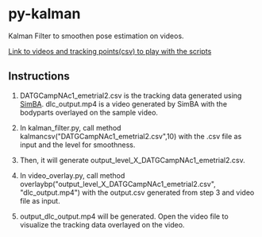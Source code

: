 # py-kalman
Kalman Filter to smoothen pose estimation on videos.

[Link to videos and tracking points(csv) to play with the scripts](https://osf.io/x85nz/)


## Instructions

1. DATGCampNAc1_emetrial2.csv is the tracking data generated using [SimBA](https://github.com/sgoldenlab/simba). dlc_output.mp4 is a video generated by SimBA with the bodyparts overlayed on the sample video.

2. In kalman_filter.py, call method kalmancsv("DATGCampNAc1_emetrial2.csv",10) with the .csv file as input and the level for smoothness.

3. Then, it will generate output_level_X_DATGCampNAc1_emetrial2.csv.

4. In video_overlay.py, call method overlaybp("output_level_X_DATGCampNAc1_emetrial2.csv", "dlc_output.mp4") with the output.csv generated from step 3 and video file as input.

5. output_dlc_output.mp4 will be generated. Open the video file to visualize the tracking data overlayed on the video.
